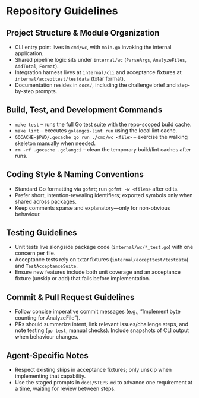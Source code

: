 # Repository Guidelines

## Project Structure & Module Organization
- CLI entry point lives in `cmd/wc`, with `main.go` invoking the internal application.
- Shared pipeline logic sits under `internal/wc` (`ParseArgs`, `AnalyzeFiles`, `AddTotal`, `Format`).
- Integration harness lives at `internal/cli` and acceptance fixtures at `internal/accepttest/testdata` (txtar format).
- Documentation resides in `docs/`, including the challenge brief and step-by-step prompts.

## Build, Test, and Development Commands
- `make test` – runs the full Go test suite with the repo-scoped build cache.
- `make lint` – executes `golangci-lint run` using the local lint cache.
- `GOCACHE=$PWD/.gocache go run ./cmd/wc <file>` – exercise the walking skeleton manually when needed.
- `rm -rf .gocache .golangci` – clean the temporary build/lint caches after runs.

## Coding Style & Naming Conventions
- Standard Go formatting via `gofmt`; run `gofmt -w <files>` after edits.
- Prefer short, intention-revealing identifiers; exported symbols only when shared across packages.
- Keep comments sparse and explanatory—only for non-obvious behaviour.

## Testing Guidelines
- Unit tests live alongside package code (`internal/wc/*_test.go`) with one concern per file.
- Acceptance tests rely on txtar fixtures (`internal/accepttest/testdata`) and `TestAcceptanceSuite`.
- Ensure new features include both unit coverage and an acceptance fixture (unskip or add) that fails before implementation.

## Commit & Pull Request Guidelines
- Follow concise imperative commit messages (e.g., “Implement byte counting for AnalyzeFile”).
- PRs should summarize intent, link relevant issues/challenge steps, and note testing (`go test`, manual checks). Include snapshots of CLI output when behaviour changes.

## Agent-Specific Notes
- Respect existing skips in acceptance fixtures; only unskip when implementing that capability.
- Use the staged prompts in `docs/STEPS.md` to advance one requirement at a time, waiting for review between steps.
